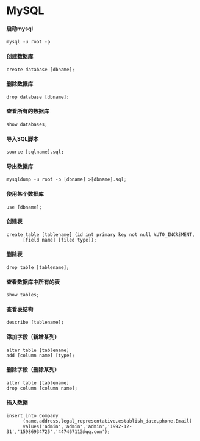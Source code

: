 MySQL
=====


#### 启动mysql

	mysql -u root -p

#### 创建数据库

	create database [dbname];	

#### 删除数据库

	drop database [dbname];

#### 查看所有的数据库

	show databases;

#### 导入SQL脚本

	source [sqlname].sql;

#### 导出数据库

	mysqldump -u root -p [dbname] >[dbname].sql;

#### 使用某个数据库

	use [dbname];

#### 创建表

	create table [tablename] (id int primary key not null AUTO_INCREMENT,
          [field name] [filed type]);

#### 删除表

	drop table [tablename];

#### 查看数据库中所有的表

	show tables;

#### 查看表结构

	describe [tablename];

#### 添加字段（新增某列）

	alter table [tablename]
	add [column name] [type];

#### 删除字段（删除某列）

	alter table [tablename]
	drop column [column name];

#### 插入数据

	insert into Company
          (name,address,legal_representative,establish_date,phone,Email) 
          values('admin','admin','admin','1992-12-31','15986934725','447467113@qq.com');


